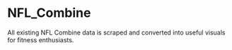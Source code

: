 # NFL_Combine
 All existing NFL Combine data is scraped and converted into useful visuals for fitness enthusiasts.
